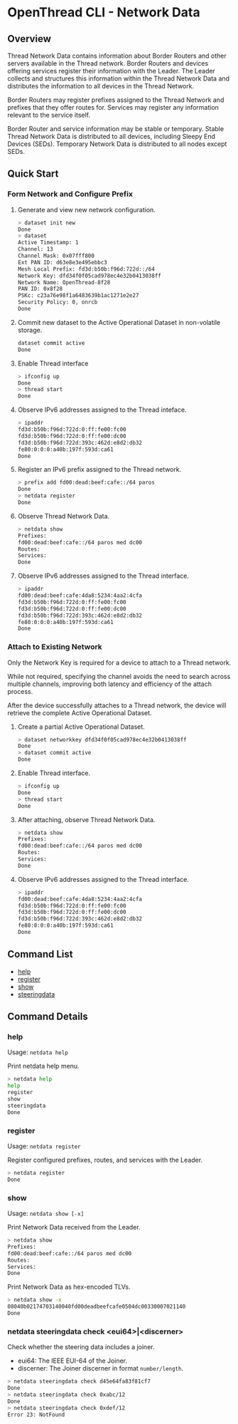 # OpenThread CLI - Network Data

## Overview

Thread Network Data contains information about Border Routers and other servers available in the Thread network. Border Routers and devices offering services register their information with the Leader. The Leader collects and structures this information within the Thread Network Data and distributes the information to all devices in the Thread Network.

Border Routers may register prefixes assigned to the Thread Network and prefixes that they offer routes for. Services may register any information relevant to the service itself.

Border Router and service information may be stable or temporary. Stable Thread Network Data is distributed to all devices, including Sleepy End Devices (SEDs). Temporary Network Data is distributed to all nodes except SEDs.

## Quick Start

### Form Network and Configure Prefix

1. Generate and view new network configuration.

   ```bash
   > dataset init new
   Done
   > dataset
   Active Timestamp: 1
   Channel: 13
   Channel Mask: 0x07fff800
   Ext PAN ID: d63e8e3e495ebbc3
   Mesh Local Prefix: fd3d:b50b:f96d:722d::/64
   Network Key: dfd34f0f05cad978ec4e32b0413038ff
   Network Name: OpenThread-8f28
   PAN ID: 0x8f28
   PSKc: c23a76e98f1a6483639b1ac1271e2e27
   Security Policy: 0, onrcb
   Done
   ```

2. Commit new dataset to the Active Operational Dataset in non-volatile storage.

   ```bash
   dataset commit active
   Done
   ```

3. Enable Thread interface

   ```bash
   > ifconfig up
   Done
   > thread start
   Done
   ```

4. Observe IPv6 addresses assigned to the Thread inteface.

   ```bash
   > ipaddr
   fd3d:b50b:f96d:722d:0:ff:fe00:fc00
   fd3d:b50b:f96d:722d:0:ff:fe00:dc00
   fd3d:b50b:f96d:722d:393c:462d:e8d2:db32
   fe80:0:0:0:a40b:197f:593d:ca61
   Done
   ```

5. Register an IPv6 prefix assigned to the Thread network.

   ```bash
   > prefix add fd00:dead:beef:cafe::/64 paros
   Done
   > netdata register
   Done
   ```

6. Observe Thread Network Data.

   ```bash
   > netdata show
   Prefixes:
   fd00:dead:beef:cafe::/64 paros med dc00
   Routes:
   Services:
   Done
   ```

7. Observe IPv6 addresses assigned to the Thread interface.

   ```bash
   > ipaddr
   fd00:dead:beef:cafe:4da8:5234:4aa2:4cfa
   fd3d:b50b:f96d:722d:0:ff:fe00:fc00
   fd3d:b50b:f96d:722d:0:ff:fe00:dc00
   fd3d:b50b:f96d:722d:393c:462d:e8d2:db32
   fe80:0:0:0:a40b:197f:593d:ca61
   Done
   ```

### Attach to Existing Network

Only the Network Key is required for a device to attach to a Thread network.

While not required, specifying the channel avoids the need to search across multiple channels, improving both latency and efficiency of the attach process.

After the device successfully attaches to a Thread network, the device will retrieve the complete Active Operational Dataset.

1. Create a partial Active Operational Dataset.

   ```bash
   > dataset networkkey dfd34f0f05cad978ec4e32b0413038ff
   Done
   > dataset commit active
   Done
   ```

2. Enable Thread interface.

   ```bash
   > ifconfig up
   Done
   > thread start
   Done
   ```

3. After attaching, observe Thread Network Data.

   ```bash
   > netdata show
   Prefixes:
   fd00:dead:beef:cafe::/64 paros med dc00
   Routes:
   Services:
   Done
   ```

4. Observe IPv6 addresses assigned to the Thread interface.

   ```bash
   > ipaddr
   fd00:dead:beef:cafe:4da8:5234:4aa2:4cfa
   fd3d:b50b:f96d:722d:0:ff:fe00:fc00
   fd3d:b50b:f96d:722d:0:ff:fe00:dc00
   fd3d:b50b:f96d:722d:393c:462d:e8d2:db32
   fe80:0:0:0:a40b:197f:593d:ca61
   Done
   ```

## Command List

- [help](#help)
- [register](#register)
- [show](#show)
- [steeringdata](#steeringdata-check-eui64discerner)

## Command Details

### help

Usage: `netdata help`

Print netdata help menu.

```bash
> netdata help
help
register
show
steeringdata
Done
```

### register

Usage: `netdata register`

Register configured prefixes, routes, and services with the Leader.

```bash
> netdata register
Done
```

### show

Usage: `netdata show [-x]`

Print Network Data received from the Leader.

```bash
> netdata show
Prefixes:
fd00:dead:beef:cafe::/64 paros med dc00
Routes:
Services:
Done
```

Print Network Data as hex-encoded TLVs.

```bash
> netdata show -x
08040b02174703140040fd00deadbeefcafe0504dc00330007021140
Done
```

### netdata steeringdata check \<eui64\>|\<discerner\>

Check whether the steering data includes a joiner.

- eui64: The IEEE EUI-64 of the Joiner.
- discerner: The Joiner discerner in format `number/length`.

```bash
> netdata steeringdata check d45e64fa83f81cf7
Done
> netdata steeringdata check 0xabc/12
Done
> netdata steeringdata check 0xdef/12
Error 23: NotFound
```
